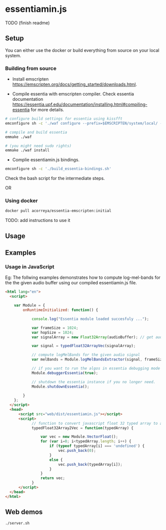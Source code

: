 
# essentiamin.js

TODO (finish readme)


## Setup

You can either use the docker or build everything from source on your local system.


### Building from source


* Install emscripten https://emscripten.org/docs/getting_started/downloads.html.

* Compile essentia with emscripten compiler. Check essentia documentation https://essentia.upf.edu/documentation/installing.html#compiling-essentia for more details.


```bash
# configure build settings for essentia using kissfft
emconfigure sh -c './waf configure --prefix=$EMSCRIPTEN/system/local/ --build-static --fft=KISS --emscripten'

# compile and build essentia
emmake ./waf

# (you might need sudo rights)
emmake ./waf install

```

* Complie essentiamin.js bindings.

```bash
emconfigure sh -c './build_essentia-bindings.sh'
```
Check the bash script for the intermediate steps.



OR 

### Using docker

```bash
docker pull acorreya/essentia-emscripten:initial
```

TODO: add instructions to use it


## Usage


## Examples

### Usage in JavaScript


Eg: The follwing examples demonstrates how to compute log-mel-bands for the the given audio buffer using our compiled essentiamin.js file.

```html
<html lang="en">
  <script>

    var Module = {
        onRuntimeInitialized: function() {

            console.log("Essentia module loaded succesfuly ...");

            var frameSize = 1024;
            var hopSize = 1024;
            var signalArray = new Float32Array(audioBuffer); // get audio buffer from the audio context of web audio api

            var signal = typedFloat32ArrayVec(signalArray);

            // compute logMelBands for the given audio signal
            var melBands = Module.logMelBandsExtractor(signal, frameSize, hopSize);

            // if you want to run the algos in essentia debugging mode 
            Module.debuggerEssentia(true);

            // shutdown the essentia instance if you no longer need.
            Module.shutdownEssentia();
    
        }
    };
  </script>
  <head>
      <script src="web/dist/essentiamin.js"></script>
      <script>
            // function to convert javascript float 32 typed array to a std::vector<float>
            typedFloat32Array2Vec = function(typedArray) {

                var vec = new Module.VectorFloat();
                for (var i=0; i<typedArray.length; i++) {
                    if (typeof typedArray[i] === 'undefined') {
                        vec.push_back(0);
                    }
                    else {
                        vec.push_back(typedArray[i]);
                    }
                }
                return vec;
            }
      </script>
  </head>
</html>
```

## Web demos

```bash
./server.sh
```
